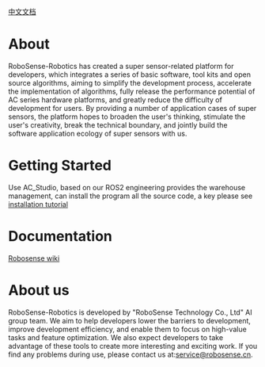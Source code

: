 [中文文档](https://github.com/RoboSense-Robotics/.github/blob/main/profile/README_CN.md)

# About

RoboSense-Robotics has created a super sensor-related platform for developers, which integrates a series of basic software, tool kits and open source algorithms, aiming to simplify the development process, accelerate the implementation of algorithms, fully release the performance potential of AC series hardware platforms, and greatly reduce the difficulty of development for users. By providing a number of application cases of super sensors, the platform hopes to broaden the user's thinking, stimulate the user's creativity, break the technical boundary, and jointly build the software application ecology of super sensors with us.



# Getting Started

Use AC_Studio, based on our ROS2 engineering provides the warehouse management, can install the program all the source code, a key please see [installation tutorial](https://github.com/RoboSense-Robotics/robosense_ac_studio)



# Documentation

[Robosense wiki](https://robosense-wiki-en.readthedocs.io/en/latest/)



# About us

RoboSense-Robotics is developed by "RoboSense Technology Co., Ltd" AI group team. We aim to help developers lower the barriers to development, improve development efficiency, and enable them to focus on high-value tasks and feature optimization. We also expect developers to take advantage of these tools to create more interesting and exciting work. 
If you find any problems during use, please contact us at:service@robosense.cn.


